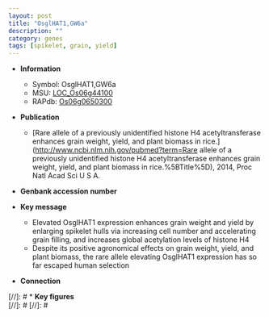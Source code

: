 ```yaml
---
layout: post
title: "OsglHAT1,GW6a"
description: ""
category: genes
tags: [spikelet, grain, yield]
---
```


* **Information**  
    + Symbol: OsglHAT1,GW6a  
    + MSU: [LOC_Os06g44100](http://rice.plantbiology.msu.edu/cgi-bin/ORF_infopage.cgi?orf=LOC_Os06g44100)  
    + RAPdb: [Os06g0650300](http://rapdb.dna.affrc.go.jp/viewer/gbrowse_details/irgsp1?name=Os06g0650300)  

* **Publication**  
    + [Rare allele of a previously unidentified histone H4 acetyltransferase enhances grain weight, yield, and plant biomass in rice.](http://www.ncbi.nlm.nih.gov/pubmed?term=Rare allele of a previously unidentified histone H4 acetyltransferase enhances grain weight, yield, and plant biomass in rice.%5BTitle%5D), 2014, Proc Natl Acad Sci U S A.

* **Genbank accession number**  

* **Key message**  
    + Elevated OsglHAT1 expression enhances grain weight and yield by enlarging spikelet hulls via increasing cell number and accelerating grain filling, and increases global acetylation levels of histone H4
    + Despite its positive agronomical effects on grain weight, yield, and plant biomass, the rare allele elevating OsglHAT1 expression has so far escaped human selection

* **Connection**  

[//]: # * **Key figures**  
[//]: # 
[//]: # 
